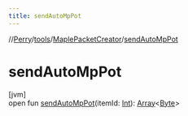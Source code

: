 ```yaml
---
title: sendAutoMpPot
---
```

//[Perry](../../../index.html)/[tools](../index.html)/[MaplePacketCreator](index.html)/[sendAutoMpPot](send-auto-mp-pot.html)



# sendAutoMpPot



[jvm]\
open fun [sendAutoMpPot](send-auto-mp-pot.html)(itemId: [Int](https://kotlinlang.org/api/latest/jvm/stdlib/kotlin/-int/index.html)): [Array](https://kotlinlang.org/api/latest/jvm/stdlib/kotlin/-array/index.html)&lt;[Byte](https://kotlinlang.org/api/latest/jvm/stdlib/kotlin/-byte/index.html)&gt;




